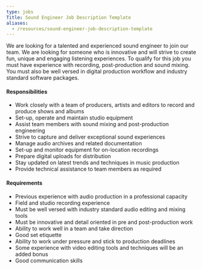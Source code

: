 ```yaml
---
type: jobs
Title: Sound Engineer Job Description Template
aliases:
  - /resources/sound-engineer-job-description-template
---
```


We are looking for a talented and experienced sound engineer to join our team. We are looking for someone who is innovative and will strive to create fun, unique and engaging listening experiences. To qualify for this job you must have experience with recording, post-production and sound mixing. You must also be well versed in digital production workflow and industry standard software packages.

#### Responsibilities

- Work closely with a team of producers, artists and editors to record and produce shows and albums
- Set-up, operate and maintain studio equipment
- Assist team members with sound mixing and post-production engineering
- Strive to capture and deliver exceptional sound experiences
- Manage audio archives and related documentation
- Set-up and monitor equipment for on-location recordings
- Prepare digital uploads for distribution
- Stay updated on latest trends and techniques in music production
- Provide technical assistance to team members as required

#### Requirements

- Previous experience with audio production in a professional capacity
- Field and studio recording experience
- Must be well versed with industry standard audio editing and mixing tools
- Must be innovative and detail oriented in pre and post-production work
- Ability to work well in a team and take direction
- Good set etiquette
- Ability to work under pressure and stick to production deadlines
- Some experience with video editing tools and techniques will be an added bonus
- Good communication skills

